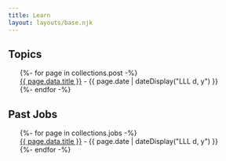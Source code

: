 ```yaml
---
title: Learn
layout: layouts/base.njk
---
```


## Topics

<ul class="listing">
{%- for page in collections.post -%}
  <div>
    <a href="{{ page.url }}">{{ page.data.title }}</a> -
    <time datetime="{{ page.date }}">{{ page.date | dateDisplay("LLL d, y") }}</time>
  </div>
{%- endfor -%}
</ul>

## Past Jobs
<ul class="listing">
{%- for page in collections.jobs -%}
  <div>
    <a href="{{ page.url }}">{{ page.data.title }}</a> -
    <time datetime="{{ page.date }}">{{ page.date | dateDisplay("LLL d, y") }}</time>
  </div>
{%- endfor -%}
</ul>